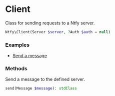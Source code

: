 # Client

Class for sending requests to a Ntfy server.

```PHP
Ntfy\Client(Server $server, ?Auth $auth = null)
```

### Examples

- [Send a message](../../examples/send-message.php)

### Methods

Send a message to the defined server.

```PHP
send(Message $message): stdClass
```
